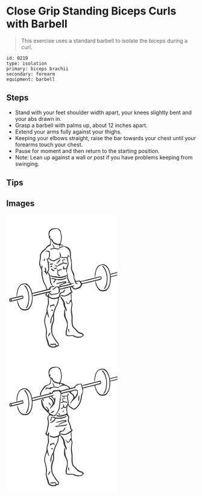 # Close Grip Standing Biceps Curls with Barbell
> This exercise uses a standard barbell to isolate the biceps during a curl.

``` 
id: 0219 
type: isolation 
primary: biceps brachii 
secondary: forearm 
equipment: barbell 
``` 

## Steps

 - Stand with your feet shoulder width apart, your knees slightly bent and your abs drawn in.
 - Grasp a barbell with palms up, about 12 inches apart.
 - Extend your arms fully against your thighs.
 - Keeping your elbows straight, raise the bar towards your chest until your forearms touch your chest.
 - Pause for moment and then return to the starting position.
 - Note: Lean up against a wall or post if you have problems keeping from swinging.

## Tips


## Images

<svg width="221pt" height="275pt" viewBox="0 0 221 275" xmlns="http://www.w3.org/2000/svg"><g fill="#FFF"><path d="M0 0h221v114.45c-4 1.11-8.07 1.99-12.15 2.77-.38.43-1.12 1.3-1.5 1.73-1.54-7.01-3.58-15.25-10.38-18.99-3.6-2.25-7.9-.91-11.57.37-4.22 1.83-6.19 6.4-7.55 10.5-1.64 4.73-2.13 9.77-1.68 14.74-9.69 1.55-18.9 5.29-28.61 6.61-2.53-2.45-6.07-.08-9.05-.04-1.05-1.77-2.23-3.47-3.07-5.35-.42-3.22.41-6.6-.84-9.69-1.35-3.32-3.9-6.3-3.93-10.03.01-7.75-.16-15.62-2.44-23.08.69-5.98.55-12.9-3.76-17.58-5.05-3.9-12.51-4.36-18.21-1.63.08-1.04.25-3.13.34-4.17 2.41.68 4.88 1.18 7.39 1.36-1.62-1.82-4.04-2.16-6.27-2.73 1.43-3.87 2.12-7.95 2.62-12.03.6-4.48-1.25-8.77-1.88-13.15-.6-3.9-4.51-6.72-8.34-6.76-5.07-.52-11.09.1-14.29 4.6-3.24 4.38-1.32 9.99-.81 14.91.92 1.03 1.84 2.07 2.75 3.1-.12 3.07-.29 6.14-.56 9.21-1.76.91-3.56 1.78-5.16 2.96-2.69 2.02-3.79 5.55-6.75 7.27-4.93 3.08-8.89 8.56-8.42 14.59.48 5.21-2.28 10.16-1.36 15.35.73 5.17 5.27 9.22 4.45 14.71-.69 5.81 1.29 11.32 2.51 16.91 1.54 6.35 6.4 11.32 7.54 17.83-9.34 3-19.03 4.69-28.5 7.2-1.34-6.41-3.91-13.01-9.08-17.29-3.92-3.17-9.39-1.76-13.52.14-7.27 5.89-8.55 16.16-8.5 24.95-4.13.92-8.25 1.91-12.4 2.75-3.38.75-2.46 8.01 1.25 6.65 8.19-1.97 16.55-3.54 24.48-6.35.32-1.95.28-4.85-1.67-5.86-3.78.55-7.43 1.78-11.15 2.61 1.61-7.36 1.34-15.85 6.83-21.71 2.3-2.83 6.18-2.87 9.42-3.81 3.25 1.88 6.74 3.83 8.62 7.25 6.13 10.87 7.05 24.77 1.6 36.11-1.24 2.44-2.93 4.92-5.47 6.13-3.14.56-6.53 1.15-9.67.26-4.34-2.07-6.69-6.66-8.14-11.02-.81-2.08-1.08-4.54-2.86-6.08.82 6.53 3.17 13.38 8.31 17.77 3.6 3.16 8.8 1.86 13.01 1.05 3.8-1.88 5.81-5.95 7.35-9.69 2.98-7.04 2.48-14.85 2.05-22.3 9.11-1.84 18.1-4.22 27.16-6.32 3.02-.72 6.08-1.43 8.94-2.69.08-1.27-.03-2.55 0-3.81 2.78-.48 5.75-.34 8.28-1.76-1.15-.32-2.3-.61-3.46-.86-1.61-2.52-3.3-5.09-3.9-8.07-1.14-4.26-.56-8.76-1.91-12.99 2.23 1.82 4.7 3.7 7.72 3.71 5.74.25 11.58 2.69 17.24.5 3.11-1.17 8.02-.82 8.64-5.03-4.72 1.8-9.62 3.33-14.68 3.7-3.35-.33-6.64-1.18-10.03-1.26-3.14.1-5.88-1.64-8.92-2.1a85.531 85.531 0 0 0-4.1-5.87c3.64-5.76 1.85-12.55 1.49-18.87 1.36-.58 2.72-1.17 4.04-1.85-.99.23-2.97.69-3.97.93-.66-1.45-1.34-2.89-2.03-4.32l1.56-2.84c3.67 2.85 8.23 7.22 13.16 4.43 2.74-2.16 5.88-3.54 9.1-4.82 3.9-3.44 2.89-9.55-.92-12.63 1.29 3.6 2.18 7.44.82 11.17-2.45.87-5.07 1.46-7.2 3.02-1.55.98-3.11 2.24-5.06 2.15-3.05.3-5.23-2.27-7.53-3.84H84.8c2.27-4.44 2.68-9.55 1.23-14.3-2.72-.91-6.32-1.99-8.31.81 1.24-.12 2.48-.27 3.71-.44l3.78 1.65c-.12 4.79.8 11.87-4.88 13.85 2.82 6.06 2.71 12.77 3.11 19.29-.01 2.81-1.93 5.1-3.09 7.51.57.26 1.73.77 2.3 1.03 4.97 6.05 2.6 14.39 5.76 21.14.94 2.09 2.71 3.62 4.27 5.23-2.85-.64-5.58-.13-7.37 2.43l2.12 1.35c-.56-.15-1.11-.31-1.65-.48-.97 1.49-2.76 1.82-4.29 2.45-.38-4.3-2.9-7.82-4.73-11.57-2.8-5.34-3.56-11.4-4.87-17.2.23-4.85.13-9.75-1.74-14.33l2.26.24c-.71-2.45-1.28-4.94-2.15-7.35l.28 4.28c-.51.64-1.02 1.29-1.54 1.93-1.82-4.61-2.53-9.82-.95-14.6 1.17-3.27.46-6.78 1.06-10.13.91-3.59 3.73-6.31 6.71-8.32 2.83-1.84 4.15-5.12 6.63-7.31 1.8-1.33 3.92-2.12 5.91-3.1.16-3.77.44-7.54.39-11.32 1.96 2.22 3.15 4.98 5.05 7.23 3.19 2.4 7.23 3.33 11.17 3.35.12 2.11 1.36 4.44.09 6.41-2.82 2.08-6.39-.53-9.55-.44.1-3.52-2.1-6.32-4.41-8.72 1.19 2.97 2.43 5.93 3.5 8.95-2.3.4-4.6.84-6.9 1.2-.06.4-.17 1.19-.22 1.59 2.26-.37 4.49-.91 6.76-1.25 2.97-.52 5.73.99 8.62 1.34 1.75-.64 2.82-2.3 4.29-3.36 2.62-1.27 5.47-1.94 8.31-2.52 3.37 1.76 7.07 3.45 8.96 6.97 2.55 3.94 2.8 8.96 1.5 13.38.34.52 1.03 1.55 1.37 2.06.36 3.68 1.65 7.22 1.74 10.93.21 3.26-.35 6.5-.4 9.76.52 6.44 5.68 11.6 5.33 18.19-.06 3.45 2.27 6.3 2.79 9.65.34 2.65 3.39 3.63 5.68 2.95-1.53-1.06-3.1-2.07-4.64-3.09 2.35-.75 4.72-1.43 7.1-2.06 1.28 2.29 4.44 4.49 3.18 7.41-1.95 4.82-7.49 6-11.99 7.18-1.6-1.05-2.97-2.41-4.47-3.59 1.49-.6 2.95-1.28 4.32-2.14-4.48-.47-8.69 1.37-13.02 2.17-5.88 1.2-11.64 2.9-17.52 4.11l.28-2.85c9.5-3.16 20.16-3.09 28.84-8.46-2.05.07-4.07.34-6.08.67-1.91-4.39-5.76-8.04-5.85-13.07-.14-3.31-.55-6.64-2-9.66.26-2.42.39-4.85.71-7.26.51-3.1 2.71-5.77 2.71-8.96-.72-4.3-1.63-8.57-1.99-12.92.74-.65 1.49-1.29 2.24-1.93-.23-.9-.71-2.71-.94-3.62-.92 1.73-1.66 3.54-2.24 5.4-2.41-.63-4.85-.31-7.19.46-1.3-.57-2.59-1.16-3.88-1.75-.24.4-.74 1.18-.98 1.57 3.1 2.05 6.7 1.84 9.97.23 2.58 2.48 2.21 6.38 3.07 9.62 1.24 4.61-1.54 8.75-3.9 12.43-.68-.13-2.03-.38-2.7-.51-.43-1.78-.93-3.55-1.57-5.27-.54 2.4-1.01 4.81-1.51 7.21.66-.15 1.99-.46 2.65-.62l1.99 1.31c.65-.57 1.95-1.72 2.6-2.3-.09 1.95-.1 3.93-.61 5.82 3.24 3.13 1.26 7.96 2.01 11.89.18 4.86 3.4 8.66 6 12.48-4.13 1.88-8.73 2.08-13.05 3.31-2.55.56-5.25 1.74-7.8.59 4.39-1.86 8.83-3.61 13.26-5.38-.06-1.08-.1-2.15-.14-3.22-5.9.27-11.74 1.45-17.34 3.3-1.39.38-2.41 1.44-3.46 2.34 6.33-.99 12.38-3.85 18.89-3.58-3.91 1.96-8.04 3.42-11.9 5.46.2.97.4 1.95.61 2.92-2.48-.2-4.96-.25-7.44-.38-1.39 1.24-2.78 2.49-4.07 3.84-1.25.66-2.49 1.34-3.7 2.07 3.82 1.06 6.36-2.02 8.36-4.71.93.17 2.77.51 3.69.69 1.54 3.48 2.44 7.67.06 10.99-4.38 1.09-8.84 2.01-13.36 2.25a44.692 44.692 0 0 0-4.22-3.7c1.4-.64 4.78.35 4.38-2.12-2.33-.09-4.61.5-6.85 1.04-9.06 2.23-18.14 4.32-27.19 6.59-1.01.47-3.02.42-2.54 2.05 1.45.71 2.99-.07 4.45-.35 7.59-2.19 15.29-4.01 23.01-5.69a322.31 322.31 0 0 1-3.35 3.09c1.11 2.33 2.83 4.48 5.54 4.87-.55 4.39.37 8.8-.03 13.19-1.16 4.28-2.6 8.53-2.72 13.01.06 7.67-5.06 14.37-4.72 22.09.58 7.76 4.65 15.08 3.55 23-1.69 8.34 2.37 16.2 3.98 24.2 3.49 5.58 11.95 6.59 17.31 3.18 1.82-.53 4.75-.85 4.49-3.44-.26-4.58-4.69-7.24-6.79-10.96-2.4-4.58-6.02-8.74-6.46-14.1-.79-6.7-.03-13.67 2.59-19.91 2.19-5.97-.38-12.44 1.29-18.5.78-3.3 2.07-6.45 3.09-9.69.97-3.18 3.31-5.73 4.31-8.9 1.2-3.59 1.46-7.39 1.6-11.15.89-.94 1.78-1.87 2.67-2.81 1.39 3.13 3.32 5.96 5.11 8.87 1.84 2.94.98 6.67 2.3 9.8 1.54 3.68 3.03 7.44 5.57 10.58.95-3.36-.74-6.31-2.11-9.21-1.7-3.42-.71-7.6-2.8-10.87-1.61-2.74-3.07-5.67-5.49-7.8-1.18-1.25-2.87-2.27-2.75-4.29 2.68.97 5.2 3.02 8.22 2.61 4.94-.29 9.33-2.97 13.11-5.97.26 4.28.48 8.57.79 12.86-.49.03-1.48.1-1.97.13-.78 2.32-1.34 4.84-3.02 6.72-2.77-.23-3.98-2.86-4.94-5.08-.19.04-.57.13-.75.17 1.03 2.18 1.4 5.1 3.74 6.31 3.39.28 4.7-3.37 6.28-5.63.77 1.87 2.01 3.73 1.65 5.86-1 6.45-2.26 13.11-.85 19.59 1.91 8.47-.98 17.54 2.64 25.69 2.75 2.9 5.74 5.59 8.16 8.79 2.37 3.21 6.23 4.71 10.08 5.16.74.94 1.47 1.9 2.19 2.86-1.74.92-3.4 2.02-5.24 2.73-2.61.16-5.21-.29-7.81-.37-2.6-1.24-5.19-2.93-8.19-2.74-3.67-.18-7.83 1.31-10.98-1.25.33-4.56.52-9.2 1.99-13.57.15-4.01.38-8.06-.12-12.06-.45-3.52-3.24-6.21-3.7-9.73-.71-4.22-1.49-8.53-.71-12.81-.44-.8-.9-1.59-1.35-2.38-.82 4.62-1.59 9.36-1.08 14.06 1.49 4.87 5.16 8.93 5.45 14.19 1.6 7.9-4.07 15.4-1.94 23.24 4.37 4.72 11.01-.24 15.92 2.97 6.29 3.52 15.8 3.51 20.01-3.17-1.22-1.36-2.29-2.9-3.79-3.97-3.12-.82-6.54-1.38-8.69-4.05-2.6-3.14-5.62-5.9-8.42-8.83-3.22-7.88-.8-16.68-2.3-24.88-1.27-5.92-1.17-12.13.17-18.03.83-3.26-1.44-6.21-1.33-9.45.01-4.61-.12-9.23-.9-13.78.58-.25 1.72-.74 2.3-.98-.05-.86-.09-1.7-.13-2.55-2.33-2.48-2.64-5.91-3.23-9.09 3.56.77 4.94 5.39 8.86 5.32 3.15-.6 6.25-1.54 9.2-2.78 2.65-1.81 3.91-4.98 5.04-7.87 8.48-2.15 17.03-3.98 25.47-6.28.85 7.5 3.82 15.63 10.61 19.67 3.91 1.26 8.66.85 12.33-1.01 7.41-6.59 8.49-17.42 8.35-26.75a82.79 82.79 0 0 0 13.03-2.97V275H0V0m74.13 91.89c.53-.07 1.59-.19 2.12-.26.15-1.5 1.21-3.08.55-4.55-1.77.9-1.89 3.19-2.67 4.81m40.34-3.39c-1.36 1.12-2.52 2.73-4.51 2.1 1.86 1.58 2.82 3.85 2.1 6.27-1.33.06-2.65.11-3.98.16-1.07 1.46-2.61 2.37-4.37 2.75-.64.87-1.26 1.74-1.88 2.62-1.95-.81-3.87-1.74-5.86-2.47 1.05 2.22 3.06 3.47 5.47 3.66 1.53-1.39 3.36-2.4 5.39-2.84.35-.39 1.05-1.16 1.41-1.54 1.83-.25 3.6-.82 5.13-1.89 2.69.14 5.37.52 7.91 1.48-.74-3.51-4.81-2.82-7.48-3-.08-1.51-.84-2.79-1.75-3.95.9-.76 1.8-1.52 2.69-2.28 1.09.5 2.2.98 3.32 1.44-.91-1.12-1.9-2.81-3.59-2.51m-10.87 3.87c-.84 2.2-3.37 3.16-3.88 5.51 3.92-1.74 6.3-5.33 8.39-8.9-2.04.28-3.67 1.51-4.51 3.39m-17.49 5.38c.93 3.38 4.56 1.55 6.87 1.07l-1.11-1.79c-1.83.79-3.8.94-5.76.72m.58 5.99c1.86.11 3.72.16 5.58.21-.8-.92-1.61-1.83-2.42-2.74-1.06.84-2.12 1.67-3.16 2.53m-9.68 1.13c-.47 2.15-.1 4.32.38 6.43L75 112.65c1.83 2.02 3.53 4.15 5.37 6.16 3.23-.29-.13-2.93-.92-4.23-.56-3.13.62-7.77-2.44-9.71m17.43 1.24c1.23 3.15 5.49 2.39 6.44-.55-2.14.22-4.29.4-6.44.55m-5.23 1.03c-.62 3.78 4.17 5.64 7.22 4.63-2.12-1.94-4.84-3.05-7.22-4.63m16.25 2.11c-1.76 1.27-3.76.23-5.63-.08 1.2 1.27 2.69 3.41 4.71 2.48 2.09-1.26 4.81-.86 6.68-2.51-1.89-.34-3.96-.92-5.76.11m-4.44 3.48c-.67 1.38 1.26 3.3 2.62 2.81.46-1.33-1.13-3.76-2.62-2.81m-.2 2.83c-.03 3.3 3.12 7.82 6.84 6.73-2.41-2.11-4.72-4.33-6.84-6.73m16.13 10.73c-5.1 1.59-10.46 2.59-15.82 2.11-3.86-.46-7.43-2.2-11.33-2.46.06.83.18 2.49.25 3.33.35-.5 1.05-1.48 1.4-1.98 1.82.66 3.63 1.35 5.35 2.23-1.1 1.8-2.32 3.51-3.53 5.23l1.46.85c1.53-1.56 2.64-3.43 3.29-5.51 1.15-.21 2.31-.45 3.47-.69 1.08 1.46 2.98.93 4.52.95 4.66-.29 9.38-1.33 13.46-3.67.13-.61.39-1.84.52-2.46-.97.75-1.83 1.71-3.04 2.07m5.39 7.1c-.87 1.14.69 3.35 2.05 2.49-.05-1.4-.73-2.23-2.05-2.49m-87.22 6.84c1.86 3.35 4.98 5.92 6.12 9.67 4.39 11.73 4.32 25.98-2.82 36.64 3.01-.48 4.09-3.5 4.97-5.99 3.62-10.84 3.01-23.05-1.57-33.51-1.5-2.82-3.13-6.37-6.7-6.81m69.1 1.05c.57.58.57.58 0 0m21.48 92.97c-.75-2.71-1.25-5.48-1.26-8.3-2.43 2.29-1.4 6.61 1.26 8.3z"/><path d="M89.46 31.39c3.59-2.93 8.38-2.95 12.77-2.78 2.07 1.84 4.75 3.6 5.08 6.61.69 4.24 2.32 8.46 1.51 12.82-.52 2.94-.73 5.95-1.63 8.8-1.02.76-2.14 1.38-3.23 2.04-2.66-.87-5.35-1.69-7.92-2.83-2.37-1.08-3.2-3.74-4.16-5.95-1.66-.99-3.38-1.94-4.81-3.25-.3-1.71.59-3.3 1.03-4.9-.61.14-1.84.41-2.45.55-.5-3.98.17-8.73 3.81-11.11zM184.49 102.49c3.47-1.82 8.25-3.42 11.65-.63 6.07 3.2 8.13 10.38 9.55 16.58 1.24 9.29 1.25 19.84-4.46 27.75-2.71 3.95-7.91 4.22-12.23 3.85-3.6-1.51-6.44-4.58-8.08-8.08-1.6-3.17-1.96-6.81-3.85-9.84 3.88-1.2 7.88-1.94 11.74-3.2.31-.97.62-1.95.94-2.93-.49-1.13-.98-2.27-1.46-3.4-3.93.76-7.78 1.89-11.71 2.62 1.47-7.78 1.3-17.18 7.91-22.72m6.44-.78c.25 2.45 2.51 3.84 3.69 5.82 7.21 12.39 7.32 28.78-.68 40.84 3.8-.91 4.63-5.32 5.92-8.44 3.07-11.61 1.87-24.72-4.75-34.92-.96-1.58-2.53-2.58-4.18-3.3zM207.13 119.47c4.58-1.37 9.27-2.29 13.87-3.55v3.7c-4.35 1.13-8.79 1.9-13.11 3.18l-.76-3.33z"/><path d="M151.45 133.16c11.66-2.26 23.02-5.97 34.65-8.41 1.73-1.03 3.01 2.05 1.41 2.68-12.13 3.65-24.61 5.92-36.8 9.34-.5-.66-1.5-1.99-2-2.65.35-.51.72-1 1.09-1.49l1.65.53zM106.39 149.19c6.76-1.53 13.69-2.44 20.22-4.9.21 3.32.51 6.88 3.11 9.32-2.12.9-4.07 2.13-5.8 3.65-2.57 2.24-5.89 3.25-9.12 4.09-2.57-.94-5.2-1.89-7.98-1.85.57-3.54 4.32-3.96 7.15-4.65 1.87-1.37 2.32-3.86 2.95-5.96-2.28.41-2.74 3.01-3.9 4.63-2.5.35-5.27.69-7.08 2.66-.57 2.11-.68 4.32-1.02 6.47-3.48 2.38-7.78 3.72-12 3.26-2.74-.59-5.24-1.94-7.85-2.93 0-1.8-.01-3.6-.04-5.4-2.33.27-2.4 2.97-3.41 4.58a313.1 313.1 0 0 1-1.8-2.65c.79-1.45 1.46-2.96 2.02-4.51 3.73-.24 4.87 4.4 8.24 5.37.94-1.14 2.34-1.64 3.81-1.38 4.51-.05 9.69-1.09 12.28-5.21 1.3-1.27.47-3.1.22-4.59zM10.39 167.44c7.38-.79 14.39-3.46 21.7-4.48.16.56.48 1.66.64 2.22-7.08 2.5-14.63 3.49-21.74 5.97l-.6-3.71z"/><path d="M84.02 164.75c2.68.85 5.18 2.22 7.87 3.06 3.72.67 7.45-.55 11.03-1.44-.26 4.3-1.03 8.67-2.83 12.6-3.79 5.75-5.29 12.57-7.5 19.01-2.27 4.09-4.51 8.38-4.86 13.14-.05 1.87-.66 4.16 1.12 5.49 1.25-5.12.37-10.95 4.02-15.26.08 3.23.3 6.49-.06 9.71-.78 3.39-2.78 6.39-3.27 9.86-.97 6.5-.65 13.38 1.95 19.48 2.06 3.31 3.9 6.76 5.91 10.11 2.44 2.6 4.66 5.39 6.38 8.53-1.19.51-2.42.91-3.68 1.19-.99-1.54-1.73-4.53-4.2-3.66-2.78.56-5.63.25-8.42.6-.17.42-.53 1.25-.71 1.66.95-.18 1.9-.35 2.86-.52 3 2.05 7.32-2.14 9.13 1.95-4.03 3.66-10.68 2.34-13.66-2-.47-6.07-3.91-11.35-5.05-17.27-.01-2.69 1.04-5.28.96-7.97-.29-6.02-2.3-11.73-3.64-17.55-1.38-6.5 1.02-13 3.62-18.86 1.93 2.32 1.19 7.12 4.45 8.1-1.64-5.11-2.98-10.32-3.75-15.63.13-4.55 2.33-8.62 3.28-12.98.1-3.81-.69-7.57-.95-11.35m3.49 15.04c-.19 1.81-.35 3.64-.42 5.47.69-1.14 1.35-2.29 2.01-3.43 1.72-.39 3.42-.85 5.09-1.39.67 1.05 1.4 2.06 2.19 3.04-.38-1.88-1.02-3.69-1.7-5.47-2.19 1.27-4.63 1.93-7.17 1.78m1.66 9.34c.15.49.44 1.48.58 1.98.91-.07 2.72-.2 3.63-.27-.28-2.23-2.63-1.51-4.21-1.71m-6.42 53.59c2.94-1.87 3.77-5.36 5.54-8.14-3.63.49-4.65 5.15-5.54 8.14zM8.2 168.31c1.43-.04 1.26 2.4.5 3.15-1.39.01-1.37-2.44-.5-3.15z"/></g><g fill="#333"><path d="M85.83 31.9c3.2-4.5 9.22-5.12 14.29-4.6 3.83.04 7.74 2.86 8.34 6.76.63 4.38 2.48 8.67 1.88 13.15-.5 4.08-1.19 8.16-2.62 12.03 2.23.57 4.65.91 6.27 2.73-2.51-.18-4.98-.68-7.39-1.36-.09 1.04-.26 3.13-.34 4.17 5.7-2.73 13.16-2.27 18.21 1.63 4.31 4.68 4.45 11.6 3.76 17.58 2.28 7.46 2.45 15.33 2.44 23.08.03 3.73 2.58 6.71 3.93 10.03 1.25 3.09.42 6.47.84 9.69.84 1.88 2.02 3.58 3.07 5.35 2.98-.04 6.52-2.41 9.05.04 9.71-1.32 18.92-5.06 28.61-6.61-.45-4.97.04-10.01 1.68-14.74 1.36-4.1 3.33-8.67 7.55-10.5 3.67-1.28 7.97-2.62 11.57-.37 6.8 3.74 8.84 11.98 10.38 18.99.38-.43 1.12-1.3 1.5-1.73 4.08-.78 8.15-1.66 12.15-2.77v1.47c-4.6 1.26-9.29 2.18-13.87 3.55l.76 3.33c4.32-1.28 8.76-2.05 13.11-3.18v1.33a82.79 82.79 0 0 1-13.03 2.97c.14 9.33-.94 20.16-8.35 26.75-3.67 1.86-8.42 2.27-12.33 1.01-6.79-4.04-9.76-12.17-10.61-19.67-8.44 2.3-16.99 4.13-25.47 6.28-1.13 2.89-2.39 6.06-5.04 7.87a46.046 46.046 0 0 1-9.2 2.78c-3.92.07-5.3-4.55-8.86-5.32.59 3.18.9 6.61 3.23 9.09.04.85.08 1.69.13 2.55-.58.24-1.72.73-2.3.98.78 4.55.91 9.17.9 13.78-.11 3.24 2.16 6.19 1.33 9.45-1.34 5.9-1.44 12.11-.17 18.03 1.5 8.2-.92 17 2.3 24.88 2.8 2.93 5.82 5.69 8.42 8.83 2.15 2.67 5.57 3.23 8.69 4.05 1.5 1.07 2.57 2.61 3.79 3.97-4.21 6.68-13.72 6.69-20.01 3.17-4.91-3.21-11.55 1.75-15.92-2.97-2.13-7.84 3.54-15.34 1.94-23.24-.29-5.26-3.96-9.32-5.45-14.19-.51-4.7.26-9.44 1.08-14.06.45.79.91 1.58 1.35 2.38-.78 4.28 0 8.59.71 12.81.46 3.52 3.25 6.21 3.7 9.73.5 4 .27 8.05.12 12.06-1.47 4.37-1.66 9.01-1.99 13.57 3.15 2.56 7.31 1.07 10.98 1.25 3-.19 5.59 1.5 8.19 2.74 2.6.08 5.2.53 7.81.37 1.84-.71 3.5-1.81 5.24-2.73-.72-.96-1.45-1.92-2.19-2.86-3.85-.45-7.71-1.95-10.08-5.16-2.42-3.2-5.41-5.89-8.16-8.79-3.62-8.15-.73-17.22-2.64-25.69-1.41-6.48-.15-13.14.85-19.59.36-2.13-.88-3.99-1.65-5.86-1.58 2.26-2.89 5.91-6.28 5.63-2.34-1.21-2.71-4.13-3.74-6.31.18-.04.56-.13.75-.17.96 2.22 2.17 4.85 4.94 5.08 1.68-1.88 2.24-4.4 3.02-6.72.49-.03 1.48-.1 1.97-.13-.31-4.29-.53-8.58-.79-12.86-3.78 3-8.17 5.68-13.11 5.97-3.02.41-5.54-1.64-8.22-2.61-.12 2.02 1.57 3.04 2.75 4.29 2.42 2.13 3.88 5.06 5.49 7.8 2.09 3.27 1.1 7.45 2.8 10.87 1.37 2.9 3.06 5.85 2.11 9.21-2.54-3.14-4.03-6.9-5.57-10.58-1.32-3.13-.46-6.86-2.3-9.8-1.79-2.91-3.72-5.74-5.11-8.87-.89.94-1.78 1.87-2.67 2.81-.14 3.76-.4 7.56-1.6 11.15-1 3.17-3.34 5.72-4.31 8.9-1.02 3.24-2.31 6.39-3.09 9.69-1.67 6.06.9 12.53-1.29 18.5-2.62 6.24-3.38 13.21-2.59 19.91.44 5.36 4.06 9.52 6.46 14.1 2.1 3.72 6.53 6.38 6.79 10.96.26 2.59-2.67 2.91-4.49 3.44-5.36 3.41-13.82 2.4-17.31-3.18-1.61-8-5.67-15.86-3.98-24.2 1.1-7.92-2.97-15.24-3.55-23-.34-7.72 4.78-14.42 4.72-22.09.12-4.48 1.56-8.73 2.72-13.01.4-4.39-.52-8.8.03-13.19-2.71-.39-4.43-2.54-5.54-4.87 1.12-1.02 2.24-2.05 3.35-3.09-7.72 1.68-15.42 3.5-23.01 5.69-1.46.28-3 1.06-4.45.35-.48-1.63 1.53-1.58 2.54-2.05 9.05-2.27 18.13-4.36 27.19-6.59 2.24-.54 4.52-1.13 6.85-1.04.4 2.47-2.98 1.48-4.38 2.12 1.47 1.14 2.89 2.37 4.22 3.7 4.52-.24 8.98-1.16 13.36-2.25 2.38-3.32 1.48-7.51-.06-10.99-.92-.18-2.76-.52-3.69-.69-2 2.69-4.54 5.77-8.36 4.71 1.21-.73 2.45-1.41 3.7-2.07 1.29-1.35 2.68-2.6 4.07-3.84 2.48.13 4.96.18 7.44.38-.21-.97-.41-1.95-.61-2.92 3.86-2.04 7.99-3.5 11.9-5.46-6.51-.27-12.56 2.59-18.89 3.58 1.05-.9 2.07-1.96 3.46-2.34 5.6-1.85 11.44-3.03 17.34-3.3.04 1.07.08 2.14.14 3.22-4.43 1.77-8.87 3.52-13.26 5.38 2.55 1.15 5.25-.03 7.8-.59 4.32-1.23 8.92-1.43 13.05-3.31-2.6-3.82-5.82-7.62-6-12.48-.75-3.93 1.23-8.76-2.01-11.89.51-1.89.52-3.87.61-5.82-.65.58-1.95 1.73-2.6 2.3l-1.99-1.31c-.66.16-1.99.47-2.65.62.5-2.4.97-4.81 1.51-7.21.64 1.72 1.14 3.49 1.57 5.27.67.13 2.02.38 2.7.51 2.36-3.68 5.14-7.82 3.9-12.43-.86-3.24-.49-7.14-3.07-9.62-3.27 1.61-6.87 1.82-9.97-.23.24-.39.74-1.17.98-1.57 1.29.59 2.58 1.18 3.88 1.75 2.34-.77 4.78-1.09 7.19-.46.58-1.86 1.32-3.67 2.24-5.4.23.91.71 2.72.94 3.62-.75.64-1.5 1.28-2.24 1.93.36 4.35 1.27 8.62 1.99 12.92 0 3.19-2.2 5.86-2.71 8.96-.32 2.41-.45 4.84-.71 7.26 1.45 3.02 1.86 6.35 2 9.66.09 5.03 3.94 8.68 5.85 13.07 2.01-.33 4.03-.6 6.08-.67-8.68 5.37-19.34 5.3-28.84 8.46l-.28 2.85c5.88-1.21 11.64-2.91 17.52-4.11 4.33-.8 8.54-2.64 13.02-2.17-1.37.86-2.83 1.54-4.32 2.14 1.5 1.18 2.87 2.54 4.47 3.59 4.5-1.18 10.04-2.36 11.99-7.18 1.26-2.92-1.9-5.12-3.18-7.41-2.38.63-4.75 1.31-7.1 2.06 1.54 1.02 3.11 2.03 4.64 3.09-2.29.68-5.34-.3-5.68-2.95-.52-3.35-2.85-6.2-2.79-9.65.35-6.59-4.81-11.75-5.33-18.19.05-3.26.61-6.5.4-9.76-.09-3.71-1.38-7.25-1.74-10.93-.34-.51-1.03-1.54-1.37-2.06 1.3-4.42 1.05-9.44-1.5-13.38-1.89-3.52-5.59-5.21-8.96-6.97-2.84.58-5.69 1.25-8.31 2.52-1.47 1.06-2.54 2.72-4.29 3.36-2.89-.35-5.65-1.86-8.62-1.34-2.27.34-4.5.88-6.76 1.25.05-.4.16-1.19.22-1.59 2.3-.36 4.6-.8 6.9-1.2-1.07-3.02-2.31-5.98-3.5-8.95 2.31 2.4 4.51 5.2 4.41 8.72 3.16-.09 6.73 2.52 9.55.44 1.27-1.97.03-4.3-.09-6.41-3.94-.02-7.98-.95-11.17-3.35-1.9-2.25-3.09-5.01-5.05-7.23.05 3.78-.23 7.55-.39 11.32-1.99.98-4.11 1.77-5.91 3.1-2.48 2.19-3.8 5.47-6.63 7.31-2.98 2.01-5.8 4.73-6.71 8.32-.6 3.35.11 6.86-1.06 10.13-1.58 4.78-.87 9.99.95 14.6.52-.64 1.03-1.29 1.54-1.93l-.28-4.28c.87 2.41 1.44 4.9 2.15 7.35l-2.26-.24c1.87 4.58 1.97 9.48 1.74 14.33 1.31 5.8 2.07 11.86 4.87 17.2 1.83 3.75 4.35 7.27 4.73 11.57 1.53-.63 3.32-.96 4.29-2.45.54.17 1.09.33 1.65.48l-2.12-1.35c1.79-2.56 4.52-3.07 7.37-2.43-1.56-1.61-3.33-3.14-4.27-5.23-3.16-6.75-.79-15.09-5.76-21.14-.57-.26-1.73-.77-2.3-1.03 1.16-2.41 3.08-4.7 3.09-7.51-.4-6.52-.29-13.23-3.11-19.29 5.68-1.98 4.76-9.06 4.88-13.85l-3.78-1.65c-1.23.17-2.47.32-3.71.44 1.99-2.8 5.59-1.72 8.31-.81 1.45 4.75 1.04 9.86-1.23 14.3h1.62c2.3 1.57 4.48 4.14 7.53 3.84 1.95.09 3.51-1.17 5.06-2.15 2.13-1.56 4.75-2.15 7.2-3.02 1.36-3.73.47-7.57-.82-11.17 3.81 3.08 4.82 9.19.92 12.63-3.22 1.28-6.36 2.66-9.1 4.82-4.93 2.79-9.49-1.58-13.16-4.43l-1.56 2.84c.69 1.43 1.37 2.87 2.03 4.32 1-.24 2.98-.7 3.97-.93-1.32.68-2.68 1.27-4.04 1.85.36 6.32 2.15 13.11-1.49 18.87 1.45 1.89 2.81 3.86 4.1 5.87 3.04.46 5.78 2.2 8.92 2.1 3.39.08 6.68.93 10.03 1.26 5.06-.37 9.96-1.9 14.68-3.7-.62 4.21-5.53 3.86-8.64 5.03-5.66 2.19-11.5-.25-17.24-.5-3.02-.01-5.49-1.89-7.72-3.71 1.35 4.23.77 8.73 1.91 12.99.6 2.98 2.29 5.55 3.9 8.07 1.16.25 2.31.54 3.46.86-2.53 1.42-5.5 1.28-8.28 1.76-.03 1.26.08 2.54 0 3.81-2.86 1.26-5.92 1.97-8.94 2.69-9.06 2.1-18.05 4.48-27.16 6.32.43 7.45.93 15.26-2.05 22.3-1.54 3.74-3.55 7.81-7.35 9.69-4.21.81-9.41 2.11-13.01-1.05-5.14-4.39-7.49-11.24-8.31-17.77 1.78 1.54 2.05 4 2.86 6.08 1.45 4.36 3.8 8.95 8.14 11.02 3.14.89 6.53.3 9.67-.26 2.54-1.21 4.23-3.69 5.47-6.13 5.45-11.34 4.53-25.24-1.6-36.11-1.88-3.42-5.37-5.37-8.62-7.25-3.24.94-7.12.98-9.42 3.81-5.49 5.86-5.22 14.35-6.83 21.71 3.72-.83 7.37-2.06 11.15-2.61 1.95 1.01 1.99 3.91 1.67 5.86-7.93 2.81-16.29 4.38-24.48 6.35-3.71 1.36-4.63-5.9-1.25-6.65 4.15-.84 8.27-1.83 12.4-2.75-.05-8.79 1.23-19.06 8.5-24.95 4.13-1.9 9.6-3.31 13.52-.14 5.17 4.28 7.74 10.88 9.08 17.29 9.47-2.51 19.16-4.2 28.5-7.2-1.14-6.51-6-11.48-7.54-17.83-1.22-5.59-3.2-11.1-2.51-16.91.82-5.49-3.72-9.54-4.45-14.71-.92-5.19 1.84-10.14 1.36-15.35-.47-6.03 3.49-11.51 8.42-14.59 2.96-1.72 4.06-5.25 6.75-7.27 1.6-1.18 3.4-2.05 5.16-2.96.27-3.07.44-6.14.56-9.21-.91-1.03-1.83-2.07-2.75-3.1-.51-4.92-2.43-10.53.81-14.91m3.63-.51c-3.64 2.38-4.31 7.13-3.81 11.11.61-.14 1.84-.41 2.45-.55-.44 1.6-1.33 3.19-1.03 4.9 1.43 1.31 3.15 2.26 4.81 3.25.96 2.21 1.79 4.87 4.16 5.95 2.57 1.14 5.26 1.96 7.92 2.83 1.09-.66 2.21-1.28 3.23-2.04.9-2.85 1.11-5.86 1.63-8.8.81-4.36-.82-8.58-1.51-12.82-.33-3.01-3.01-4.77-5.08-6.61-4.39-.17-9.18-.15-12.77 2.78m95.03 71.1c-6.61 5.54-6.44 14.94-7.91 22.72 3.93-.73 7.78-1.86 11.71-2.62.48 1.13.97 2.27 1.46 3.4-.32.98-.63 1.96-.94 2.93-3.86 1.26-7.86 2-11.74 3.2 1.89 3.03 2.25 6.67 3.85 9.84 1.64 3.5 4.48 6.57 8.08 8.08 4.32.37 9.52.1 12.23-3.85 5.71-7.91 5.7-18.46 4.46-27.75-1.42-6.2-3.48-13.38-9.55-16.58-3.4-2.79-8.18-1.19-11.65.63m-33.04 30.67l-1.65-.53c-.37.49-.74.98-1.09 1.49.5.66 1.5 1.99 2 2.65 12.19-3.42 24.67-5.69 36.8-9.34 1.6-.63.32-3.71-1.41-2.68-11.63 2.44-22.99 6.15-34.65 8.41m-45.06 16.03c.25 1.49 1.08 3.32-.22 4.59-2.59 4.12-7.77 5.16-12.28 5.21-1.47-.26-2.87.24-3.81 1.38-3.37-.97-4.51-5.61-8.24-5.37-.56 1.55-1.23 3.06-2.02 4.51.59.88 1.19 1.76 1.8 2.65 1.01-1.61 1.08-4.31 3.41-4.58.03 1.8.04 3.6.04 5.4 2.61.99 5.11 2.34 7.85 2.93 4.22.46 8.52-.88 12-3.26.34-2.15.45-4.36 1.02-6.47 1.81-1.97 4.58-2.31 7.08-2.66 1.16-1.62 1.62-4.22 3.9-4.63-.63 2.1-1.08 4.59-2.95 5.96-2.83.69-6.58 1.11-7.15 4.65 2.78-.04 5.41.91 7.98 1.85 3.23-.84 6.55-1.85 9.12-4.09a21.51 21.51 0 0 1 5.8-3.65c-2.6-2.44-2.9-6-3.11-9.32-6.53 2.46-13.46 3.37-20.22 4.9m-96 18.25l.6 3.71c7.11-2.48 14.66-3.47 21.74-5.97-.16-.56-.48-1.66-.64-2.22-7.31 1.02-14.32 3.69-21.7 4.48m73.63-2.69c.26 3.78 1.05 7.54.95 11.35-.95 4.36-3.15 8.43-3.28 12.98.77 5.31 2.11 10.52 3.75 15.63-3.26-.98-2.52-5.78-4.45-8.1-2.6 5.86-5 12.36-3.62 18.86 1.34 5.82 3.35 11.53 3.64 17.55.08 2.69-.97 5.28-.96 7.97 1.14 5.92 4.58 11.2 5.05 17.27 2.98 4.34 9.63 5.66 13.66 2-1.81-4.09-6.13.1-9.13-1.95-.96.17-1.91.34-2.86.52.18-.41.54-1.24.71-1.66 2.79-.35 5.64-.04 8.42-.6 2.47-.87 3.21 2.12 4.2 3.66 1.26-.28 2.49-.68 3.68-1.19-1.72-3.14-3.94-5.93-6.38-8.53-2.01-3.35-3.85-6.8-5.91-10.11-2.6-6.1-2.92-12.98-1.95-19.48.49-3.47 2.49-6.47 3.27-9.86.36-3.22.14-6.48.06-9.71-3.65 4.31-2.77 10.14-4.02 15.26-1.78-1.33-1.17-3.62-1.12-5.49.35-4.76 2.59-9.05 4.86-13.14 2.21-6.44 3.71-13.26 7.5-19.01 1.8-3.93 2.57-8.3 2.83-12.6-3.58.89-7.31 2.11-11.03 1.44-2.69-.84-5.19-2.21-7.87-3.06M8.2 168.31c-.87.71-.89 3.16.5 3.15.76-.75.93-3.19-.5-3.15z"/><path d="M74.13 91.89c.78-1.62.9-3.91 2.67-4.81.66 1.47-.4 3.05-.55 4.55-.53.07-1.59.19-2.12.26zM114.47 88.5c1.69-.3 2.68 1.39 3.59 2.51-1.12-.46-2.23-.94-3.32-1.44-.89.76-1.79 1.52-2.69 2.28.91 1.16 1.67 2.44 1.75 3.95 2.67.18 6.74-.51 7.48 3-2.54-.96-5.22-1.34-7.91-1.48-1.53 1.07-3.3 1.64-5.13 1.89-.36.38-1.06 1.15-1.41 1.54-2.03.44-3.86 1.45-5.39 2.84-2.41-.19-4.42-1.44-5.47-3.66 1.99.73 3.91 1.66 5.86 2.47.62-.88 1.24-1.75 1.88-2.62 1.76-.38 3.3-1.29 4.37-2.75 1.33-.05 2.65-.1 3.98-.16.72-2.42-.24-4.69-2.1-6.27 1.99.63 3.15-.98 4.51-2.1z"/><path d="M103.6 92.37c.84-1.88 2.47-3.11 4.51-3.39-2.09 3.57-4.47 7.16-8.39 8.9.51-2.35 3.04-3.31 3.88-5.51zM86.11 97.75c1.96.22 3.93.07 5.76-.72l1.11 1.79c-2.31.48-5.94 2.31-6.87-1.07zM86.69 103.74c1.04-.86 2.1-1.69 3.16-2.53.81.91 1.62 1.82 2.42 2.74-1.86-.05-3.72-.1-5.58-.21zM190.93 101.71c1.65.72 3.22 1.72 4.18 3.3 6.62 10.2 7.82 23.31 4.75 34.92-1.29 3.12-2.12 7.53-5.92 8.44 8-12.06 7.89-28.45.68-40.84-1.18-1.98-3.44-3.37-3.69-5.82zM77.01 104.87c3.06 1.94 1.88 6.58 2.44 9.71.79 1.3 4.15 3.94.92 4.23-1.84-2.01-3.54-4.14-5.37-6.16l2.39-1.35c-.48-2.11-.85-4.28-.38-6.43zM94.44 106.11c2.15-.15 4.3-.33 6.44-.55-.95 2.94-5.21 3.7-6.44.55zM89.21 107.14c2.38 1.58 5.1 2.69 7.22 4.63-3.05 1.01-7.84-.85-7.22-4.63zM105.46 109.25c1.8-1.03 3.87-.45 5.76-.11-1.87 1.65-4.59 1.25-6.68 2.51-2.02.93-3.51-1.21-4.71-2.48 1.87.31 3.87 1.35 5.63.08zM101.02 112.73c1.49-.95 3.08 1.48 2.62 2.81-1.36.49-3.29-1.43-2.62-2.81zM100.82 115.56c2.12 2.4 4.43 4.62 6.84 6.73-3.72 1.09-6.87-3.43-6.84-6.73zM116.95 126.29c1.21-.36 2.07-1.32 3.04-2.07-.13.62-.39 1.85-.52 2.46-4.08 2.34-8.8 3.38-13.46 3.67-1.54-.02-3.44.51-4.52-.95-1.16.24-2.32.48-3.47.69-.65 2.08-1.76 3.95-3.29 5.51l-1.46-.85c1.21-1.72 2.43-3.43 3.53-5.23-1.72-.88-3.53-1.57-5.35-2.23-.35.5-1.05 1.48-1.4 1.98-.07-.84-.19-2.5-.25-3.33 3.9.26 7.47 2 11.33 2.46 5.36.48 10.72-.52 15.82-2.11zM122.34 133.39c1.32.26 2 1.09 2.05 2.49-1.36.86-2.92-1.35-2.05-2.49zM35.12 140.23c3.57.44 5.2 3.99 6.7 6.81 4.58 10.46 5.19 22.67 1.57 33.51-.88 2.49-1.96 5.51-4.97 5.99 7.14-10.66 7.21-24.91 2.82-36.64-1.14-3.75-4.26-6.32-6.12-9.67zM104.22 141.28c.57.58.57.58 0 0zM87.51 179.79c2.54.15 4.98-.51 7.17-1.78.68 1.78 1.32 3.59 1.7 5.47-.79-.98-1.52-1.99-2.19-3.04-1.67.54-3.37 1-5.09 1.39-.66 1.14-1.32 2.29-2.01 3.43.07-1.83.23-3.66.42-5.47zM89.17 189.13c1.58.2 3.93-.52 4.21 1.71-.91.07-2.72.2-3.63.27-.14-.5-.43-1.49-.58-1.98zM125.7 234.25c-2.66-1.69-3.69-6.01-1.26-8.3.01 2.82.51 5.59 1.26 8.3zM82.75 242.72c.89-2.99 1.91-7.65 5.54-8.14-1.77 2.78-2.6 6.27-5.54 8.14z"/></g></svg>
<svg width="221pt" height="275pt" viewBox="0 0 221 275" xmlns="http://www.w3.org/2000/svg"><g fill="#FFF"><path d="M0 0h221v46.52c-5.06.83-10.11 1.91-14.89 3.82-1.55-6.38-3.43-13.47-8.99-17.57-4.32-3.28-10.4-1.72-14.62.83-6.31 6.11-7.6 15.71-7.32 24.1-6.8 1.6-13.57 3.34-20.3 5.2-1.49.23-2.56 1.31-3.6 2.28 9.72-1.53 19.08-4.79 28.66-7.03 2.59-.39 5.86-2.56 7.88.15-1.29 1.5-3.28 1.87-5.06 2.45-10.15 2.96-20.56 4.87-30.69 7.88-.63-2.44-1.2-4.91-1.63-7.39-6.09-1.24-12.65.84-15.66 6.53-2.49.72-5.02 1.31-7.55 1.88-2.63-5.49-9.53-5.2-13.44-9.23-2.02-.32-4.04-.62-6.06-.95 1.28-3.98 2.09-8.1 2.6-12.24.58-4.48-1.18-8.78-1.86-13.13-.61-3.92-4.5-6.77-8.37-6.79-5.05-.54-11.03.1-14.24 4.55-3.28 4.37-1.34 10-.85 14.92.92 1.04 1.85 2.09 2.77 3.14-.33 4.26.63 9.66-3.64 12.29-2.78.54-5.28 1.89-7.81 3.11-3.12 3.33-5.49 7.23-7.82 11.13-1.44 2.42-1.73 5.38-.9 8.07.29-.18.89-.55 1.19-.74.76-2.62.11-5.73 2.03-7.93 2.85-3.74 5.23-8.09 9.32-10.66 2.27-1.54 5.06-2.14 7.28-3.76 1.82-3.51 1.15-7.73 1.32-11.55 1.91 2.28 3.14 5.04 5.11 7.27 3.25 2.26 7.19 3.38 11.14 3.36.12.79.35 2.37.46 3.16.5-1.03 1-2.06 1.49-3.1 1.99.62 3.99 1.21 5.99 1.8-3.6.87-6.65 2.9-9.24 5.48-2.74-.2-5.38-1.05-8.11-1.39-.07-3.48-2.15-6.29-4.5-8.65 1.25 2.95 2.47 5.92 3.54 8.95-2.49.55-5.01 1.03-7.57 1.04l.12 1.36c-2.78-.48-5.61-.51-8.43-.47-.36 1.58-.7 3.17-.98 4.76 1.07-1.06 2.12-2.14 3.16-3.24 2.33.18 4.61.69 6.71 1.75 1.28-1.37 2.48-3.06 4.48-3.38 3.75-1.36 7.51.7 11.29.71 5.34-6.28 17.21-6.79 21.74.73-5.57 1.62-11.17 3.14-16.76 4.67-.59-.44-1.77-1.31-2.37-1.75-4.24.64-8.55.71-12.78 1.45-1.07 1.27-1.74 2.81-2.53 4.26l-2.12.84c-.68-.96-1.37-1.91-2.07-2.85l-.08 3.19c-5.63 1.34-11.18 2.99-16.73 4.62-6.18 1.19-12.31 2.68-18.38 4.36-1.19-6.19-3.4-12.59-8.47-16.69-3.77-3.76-9.74-2.51-13.96-.31-7.52 5.69-8.82 16.11-8.56 24.9-4.25 1.05-8.55 1.94-12.79 3.03-2.14 1.3-1.93 5.74.48 6.58 8.67-1.75 17.33-3.87 25.75-6.55.5-2.1-.34-4.17-.78-6.19-4.04.89-8.04 1.93-12.07 2.84 1.29-7.14 1.05-15.27 6.23-21.01 2.26-3.2 6.39-3.47 9.84-4.5 3.97 2.26 7.96 4.96 9.96 9.25 4.21 9.23 4.99 20.01 2.21 29.77-1.16 4.13-3.33 8.42-7.31 10.44-4.11.82-9.33 1.78-12.47-1.8-4.44-4-5.17-10.23-8.17-15.1.66 7.52 4.11 15.73 11.06 19.4 5.01.89 11.37.58 14.53-4.06 4.75-6.74 5.67-15.36 5.31-23.39 6.41-1.33 12.78-2.98 18.96-5.16.6 2.34 2.15 4.19 4.2 5.44-.5-2.11-1.29-4.18-3.04-5.56 3.92-.6 7.8-1.52 11.57-2.78 1.78-.32 3.57-.68 5.35-1.05 1.67 2.44 4.08 4.34 5.5 6.95.52 2.22.18 4.52.17 6.77-.42-5.86-5.05-10.18-9.98-12.72-.14.35-.41 1.05-.55 1.41 3.38 2.56 7.82 5.44 7.82 10.19 1.05 5.16-5.54 7.15-5.01 12.28 3.16-4.83 9.15-7.99 9.87-14.16.6-3.13.77-6.33.5-9.51-.76 1.21-1.38 2.48-1.96 3.78-1.42-1.82-2.99-3.51-4.63-5.13 1.66-.77 3.37-1.55 4.6-2.96-6.32.75-12.44 2.68-18.63 4.1-8.26 2.21-16.71 3.75-24.81 6.52-.09-1.15-.17-2.29-.26-3.44 13.63-3.09 27.16-6.59 40.69-10.1.25-1.03.5-2.06.76-3.09 3.69-.72 7.4-1.94 11.2-1.71 1.68 1.36 4.11 2.97 3.49 5.48-.82 7.68-2.27 15.28-2.75 22.98-.25 6.37-2.89 12.49-6.85 17.42-.92 1.36-2.57 1.82-3.96 2.55-3.83-2.25-8.22-3.79-10.96-7.5.55-.25 1.66-.75 2.21-1-1.04-4.1-3.26-8.2-7.54-9.58 1.59 2.53 5.8 5.04 4.4 8.32-2.18-2.35-4.78-4.28-6.76-6.81-2.86-4.56-3.4-10.05-4.95-15.09-.33-.1-.99-.31-1.32-.41-.11 6.55.71 14.04 5.75 18.79 3.48 3.66 7.1 7.2 10.3 11.11-1.3 2.43-3.46 4.58-3.83 7.4.08 3.68 1.74 7.21 1.25 10.94-.53 4.17-1.95 8.19-2.22 12.41-.13 2.87-2.05 5.11-3.17 7.62 1.01 1.54 2.26 2.91 3.45 4.32.48-.37 1.44-1.12 1.92-1.49-.85 5.92 1.21 12.09-1.13 17.79-1.52 4.45-1.53 9.17-2.11 13.78-1.85 7-5.73 14.06-3.71 21.49 2 7.89 4.51 16.05 2.28 24.2 1.15 5.33 2.18 10.64 3.95 15.81.03 3.97 3.33 6.67 6.83 7.79 2.95.71 6 .43 8.99.19.65-.56 1.3-1.12 1.95-1.67 1.43-.57 3.56-.23 4.39-1.78.25-1.26.24-2.55.33-3.81-4.79-5.84-9.35-11.97-12.34-18.93-2.16-7.75-1.27-16.22 1.68-23.65 2.3-6.22-.48-13 1.5-19.28 1.53-5.01 2.91-10.17 5.72-14.64 2.57-4.37 2.9-9.56 3.15-14.51.88-.91 1.76-1.83 2.64-2.74 1.43 3.12 3.36 5.98 5.13 8.91 1.78 2.93 1.01 6.59 2.27 9.7 1.48 3.75 3.14 7.48 5.6 10.71.75-3.09-.42-5.92-1.81-8.59-1.61-3.02-1.35-6.54-2.26-9.76-1.04-2.48-2.53-4.75-4.03-6.98-1.6-2.42-4.48-3.91-5.19-6.9 2.74.91 5.3 2.94 8.34 2.59 4.94-.3 9.31-3 13.12-5.97.26 4.29.48 8.58.78 12.87-.48.02-1.44.07-1.93.1-.72 2.04-1.25 4.2-2.46 6.03-2.71 1.98-4.53-2.4-5.61-4.33-.18.04-.52.13-.69.17 1.05 2.18 1.48 5.03 3.77 6.31 3.4.12 4.69-3.47 6.39-5.72.86 2.21 2 4.52 1.4 6.97-.93 4.54-1.3 9.16-1.37 13.79.45 4.7 1.71 9.33 1.4 14.09-.31 5.47-.26 11.18 1.88 16.3 2.92 3.06 5.99 5.99 8.61 9.33 2.36 2.98 6.1 4.15 9.72 4.7.7.94 1.4 1.89 2.1 2.85-1.74.89-3.39 1.98-5.23 2.67-2.61.2-5.21-.27-7.81-.35-5.09-3.66-11.36-2.65-17.19-2.47l-1.96-1.81c.33-4.34.42-8.78 1.92-12.91.15-5.07.88-10.43-.95-15.28-3.45-5.88-4.28-13-3.55-19.69-.44-.8-.89-1.59-1.34-2.38-.82 4.62-1.6 9.36-1.07 14.06 1.5 4.84 5.11 8.91 5.44 14.14 1.62 7.92-4.09 15.45-1.92 23.32 4.41 4.63 11.03-.25 15.96 2.97 6.32 3.43 15.61 3.47 19.95-3.12-1.2-1.41-2.4-2.82-3.61-4.21-4.44-.09-8.28-2.56-10.85-6.06-2.34-3.38-6.88-5.24-7.5-9.65-1.38-7.23-.09-14.68-1.26-21.94-1.21-5.87-1.14-12.02.16-17.87.81-3.28-1.32-6.28-1.28-9.53-.04-4.45-.18-8.91-.78-13.33 1.09-1.06 2.06-2.23 2.68-3.63-1.41-1.44-2.87-2.99-2.99-5.12-.74-4.99-3.37-9.39-4.71-14.21-.19-2.58 1.38-5.13.61-7.71-4.77-6.23-4.15-14.71-3.14-22.06.7-.09 1.41-.17 2.13-.25-.09 2.68 2.57 3.77 4.34 5.15 2.37 1.52 4.86 3.9 7.93 3.02 7.53-4.26 11.85-12.52 13.52-20.78.85-7.08 3.34-13.87 3.35-21.07 7.44-1.96 14.92-3.84 22.43-5.55l.42.6c1.3 7.06 4 14.66 10.34 18.69 3.78 1.48 8.19.61 11.9-.6 7.85-6.46 8.9-17.66 8.77-27.15 4.78-.75 9.49-1.93 14.11-3.38V275H0V0m34.83 73.01c1.66 3.26 4.72 5.63 5.93 9.16 4.77 11.82 4.85 26.36-2.42 37.2 3.3-.52 4.32-3.98 5.21-6.71 3.23-10.61 2.58-22.44-1.91-32.6-1.49-2.94-3.24-6.38-6.81-7.05m48.39 24.82c1.85 2.33 3.16 5.34 5.92 6.74-.88-3-2.83-5.77-5.92-6.74m5.12 19.61c2.28 2.92 6.66-.4 6.99-3.36-2.24 1.3-4.59 2.39-6.99 3.36m34.38 112.83c.9 1.41 1.8 2.82 2.89 4.1-.59-2.82-1.1-5.65-1.32-8.53-.66 1.43-1.12 2.92-1.57 4.43z"/><path d="M89.5 31.36c3.6-2.91 8.4-2.92 12.79-2.76 2.67 2.12 5.32 4.68 5.38 8.36 2.08 6.71 1.44 13.91-.96 20.45l-2.8 1.4c-2.88-.91-5.84-1.7-8.54-3.09-1.86-1.36-2.63-3.59-3.49-5.61-1.72-1.04-3.39-2.13-5.06-3.24.35-1.66.77-3.31 1.22-4.95-.61.15-1.82.46-2.42.61-.42-4.01.17-8.8 3.88-11.17zM182.03 36.01c2.29-3.09 6.47-2.79 9.8-3.82 2.92 1.58 6.16 3.05 7.95 6.01 5.5 8.58 6.36 19.37 4.84 29.23-1.1 6.21-3.97 13.38-10.77 15.01.01-.82.03-1.63.06-2.45 2.97-.68 3.62-4.06 4.57-6.49 2.82-9.76 2.53-20.53-1.06-30.06-1.52-3.79-3.41-8.08-7.53-9.6.6 2.76 3.18 4.38 4.4 6.83 3.81 6.92 4.98 15.04 4.53 22.85-.67 5.55-1.56 11.54-5.43 15.86-.04.64-.11 1.92-.14 2.56-6.54 2.23-11.77-3.94-13.81-9.43-.79-2.72-2.45-5.42-2.23-8.3 3.45-1.36 7.16-1.94 10.71-3.03.33-1.03.67-2.05 1.01-3.08-.56-1.15-1.11-2.31-1.66-3.46-3.91.99-7.82 1.97-11.73 2.96 1.69-7.28 1.33-15.57 6.49-21.59zM206.08 51.5c4.96-.91 9.78-3.51 14.91-2.77l.01-.36v2.89c-4.71 1.41-9.55 2.31-14.28 3.65l-.64-3.41zM137.91 65.88c3.07-2.39 6.9-3.77 10.76-4.23.82 4.16 2.34 8.17 3.06 12.35-.1 4.32-2.85 8.07-3.21 12.4-1 9.04-4.74 18.57-12.64 23.67-.65.06-1.96.16-2.61.21-2.51-2.93-7.98-3.54-8.17-8.05-.42-.03-1.27-.1-1.69-.14 1.96-5.7-1.6-11.19-1.19-16.9.65-.84 1.34-1.64 2.06-2.42-.51-1-1.01-2-1.53-3-.59 1.78-1.16 3.56-1.65 5.38-2.14-1.69-4.74-.05-7.11.03-1.44-.29-2.84-.71-4.27-1.04 1.85 4.75 7.29 1.67 10.88 1.45-.01 3.93 1.34 7.65 1.73 11.52.31 3.95-2.29 7.17-4.18 10.37-.7-.13-2.11-.38-2.82-.51-.22-2.14-.86-4.19-1.65-6.18-.49 2.62.08 5.89-2.13 7.82-1.06.3-2.17.13-3.24.15.4.69.81 1.38 1.21 2.08 1.65-.68 3.22-1.53 4.68-2.56.99.39 1.99.79 2.98 1.2.55-.55 1.67-1.66 2.22-2.21.08 1.35.24 4.07.31 5.42-.37.01-1.13.02-1.51.03 2.33 1.41 2.33 5.11 1.59 7.32-3.73 2.61-8.45 2.89-12.78 3.83-2.76.45-5.88-1.8-8.12.63 6.73 3.65 14.19.4 20.87-1.58 1.07 1.12 2.16 2.21 3.28 3.28.43 2.67-.2 5.31-.99 7.85 2.01 4.54 4.4 9.05 5.01 14.05.08 2.17 1.39 3.9 2.66 5.54-4.31 1.6-7.17 5.66-11.69 6.83-3.75 1.36-7.47-.89-11.22-1.08.71-3.45 4.41-3.83 7.21-4.58 2.13-2.05 3.12-5.11 3.6-7.97-1.94 1.9-3.29 4.28-4.57 6.65-2.33.34-4.67.81-6.76 1.93-1.25 2.11-.82 4.85-1.36 7.24-5.4 3.89-12.89 4.49-18.55.74-.72 2.26 1.89 3.08 3.5 3.76 4.23 1.87 8.87.17 13.12-.74-.54 5.5-1.52 11.19-4.81 15.8-2.4 5.04-3.82 10.5-5.62 15.77-2.12 3.96-4.34 8.02-4.78 12.57-.12 2.08-.67 4.49 1 6.15 1.27-5.21.53-11.03 4.06-15.51.1 3.29.34 6.6-.05 9.88-.7 3.08-2.42 5.84-3.08 8.93-1.58 8.65-.65 18.21 4.76 25.41 1.98 4.97 6.4 8.25 8.88 12.9.01 1.85-1.94 1.55-3.22 1.88-1.05-1.48-1.73-4.42-4.16-3.61-2.79.5-5.72.08-8.44.68-.21.39-.64 1.15-.86 1.54.98-.16 1.95-.32 2.92-.48 3.04 1.9 7.3-2.04 9.23 1.92-4.09 3.63-10.72 2.38-13.74-1.99-.46-6.03-3.85-11.27-5.01-17.14-.09-2.75 1-5.38.91-8.12-.26-6.02-2.3-11.73-3.63-17.55-1.38-6.53 1.04-13.05 3.68-18.92 1.65 2.65 1.37 6.74 4.35 8.41-1.42-5.24-2.99-10.46-3.69-15.85.16-3.87 1.64-7.47 2.81-11.1 1.73-4.88-1.71-10.13.43-14.89.35-1.87.08-3.8.12-5.69-2.16.7-2.55 3.14-3.68 4.82-2.89-2.76.75-5.69.9-8.75.52-5.22 3.09-10.11 2.41-15.45.27-4.05-2.44-8.07-.56-12 .25-1.66 1.98-1.95 3.23-2.58 3.26 1.01 7.65 3.03 10.67.56 2.74-3.67 5.26-7.57 7.19-11.73 2.63-6.09 1.1-12.88 2.65-19.19.89-3.81-.42-8.2 1.62-11.64 6.81-3.03 14.44-3.61 21.56-5.75 3.41-.76 7.52-2.96 10.36.27-.05 4.47-2.65 8.52-5.2 12.04-.74-2.15-1.34-4.47-3.14-6-1.58-1.81-4.26-2.82-4.65-5.45-1.27.54-2.54 1.1-3.8 1.66 3.99 2.33 9.57 5.23 8.85 10.73-1.81 4.5-6.59 7.88-6.38 13.11 2.59-8.11 11.96-11.21 14.79-19.14 1-2.89.56-6.01.19-8.97-1.11-.63-2.21-1.27-3.37-1.8-5.62.89-11.03 2.86-16.66 3.73-4.46.61-8.59 2.52-13 3.36-.02-.74-.05-2.23-.06-2.97 9.18-2.22 18.25-4.81 27.41-7.09l1.44.84c-.25-1.39-1.6-3.15.08-4.14m6.45 30.25c.74-4.36 1.41-8.97.42-13.33-1.26 4.14-2.56 9.34-.42 13.33m-29.83-7.58c-1.4 1-2.61 2.44-4.51 2.17 1.84 1.49 2.64 3.7 2.13 6.04-1.5.17-3.01.36-4.51.57 1.01 3 3.97 1.08 5.76-.02 2.71.17 5.39.61 7.98 1.42-1.01-3.32-4.76-2.78-7.48-2.95-.36-1.44-1.03-2.76-1.83-4 .88-.71 1.76-1.43 2.64-2.16 1.16.46 2.32.89 3.5 1.3-1.09-.87-2.04-2.75-3.68-2.37m-2.33 29.65c1.21-1.33 2.24-2.81 2.92-4.48-1.88.78-3.49 2.24-2.92 4.48m-9.53 1.5c.9 1.72 3.47 4.21 5.09 1.82-1.61-.8-3.21-1.88-5.09-1.82m2.25 8.79c-5.11.29-9.91-1.72-14.92-2.33-1.07 2.56-2.14 5.14-2.59 7.9.43.14 1.31.43 1.75.57-.06-2.67.85-5.14 2.21-7.39 1.83.7 3.67 1.4 5.45 2.22-1.77 4.84-6.93 6.22-10.29 9.5 4.99-.73 10.4-3.82 11.53-9.1 4.64.66 9.43.79 14-.37 3.04-.83 6.56-1.42 8.32-4.37-5.01 1.64-10.13 3.34-15.46 3.37m-3.94 7.94c-1.04.31-1.57 1.33-2.25 2.1 3.7-.95 7.4-1.89 11.11-2.81 2.42-.58 4.95-1.46 7.41-.58-4.92 2.34-11.02 3.41-14.41 8.06 5.45-2.58 10.91-5.13 16.59-7.21-.05-1.04-.09-2.08-.12-3.12-6.25.12-12.43 1.53-18.33 3.56m-4.86 8.88c3.73 2.07 7.9.01 11.84-.12 3.72-.04 7.4-.61 11.07-1.22 1.01-.95 2.02-1.92 3-2.91-8.35 2.94-17.34 2.39-25.91 4.25m-8.64 34.51c-.16 1.79-.3 3.59-.33 5.39.65-1.13 1.3-2.25 1.93-3.38 1.72-.41 3.43-.86 5.13-1.37.62 1.03 1.19 2.15 2.32 2.71-.56-1.73-1.22-3.42-1.89-5.11-2.21 1.22-4.63 1.84-7.16 1.76m1.74 9.21c.15.53.44 1.59.58 2.13l3.71-.4c-.63-1.94-2.7-1.52-4.29-1.73m-6.55 53.73c2.95-1.92 4-5.35 5.47-8.34-3.48 1.08-4.51 5.26-5.47 8.34zM10.55 100.46c7.44-.97 14.54-3.56 21.94-4.7.04.61.1 1.84.13 2.46-7.04 2.31-14.45 3.42-21.44 5.94-.16-.92-.48-2.77-.63-3.7zM8.22 101.35c1.45-.16 1.37 2.35.56 3.07-1.4.11-1.34-2.35-.56-3.07z"/></g><g fill="#333"><path d="M85.86 31.86c3.21-4.45 9.19-5.09 14.24-4.55 3.87.02 7.76 2.87 8.37 6.79.68 4.35 2.44 8.65 1.86 13.13-.51 4.14-1.32 8.26-2.6 12.24 2.02.33 4.04.63 6.06.95 3.91 4.03 10.81 3.74 13.44 9.23 2.53-.57 5.06-1.16 7.55-1.88 3.01-5.69 9.57-7.77 15.66-6.53.43 2.48 1 4.95 1.63 7.39 10.13-3.01 20.54-4.92 30.69-7.88 1.78-.58 3.77-.95 5.06-2.45-2.02-2.71-5.29-.54-7.88-.15-9.58 2.24-18.94 5.5-28.66 7.03 1.04-.97 2.11-2.05 3.6-2.28 6.73-1.86 13.5-3.6 20.3-5.2-.28-8.39 1.01-17.99 7.32-24.1 4.22-2.55 10.3-4.11 14.62-.83 5.56 4.1 7.44 11.19 8.99 17.57 4.78-1.91 9.83-2.99 14.89-3.82v1.85l-.01.36c-5.13-.74-9.95 1.86-14.91 2.77l.64 3.41c4.73-1.34 9.57-2.24 14.28-3.65v1.41c-4.62 1.45-9.33 2.63-14.11 3.38.13 9.49-.92 20.69-8.77 27.15-3.71 1.21-8.12 2.08-11.9.6-6.34-4.03-9.04-11.63-10.34-18.69l-.42-.6c-7.51 1.71-14.99 3.59-22.43 5.55-.01 7.2-2.5 13.99-3.35 21.07-1.67 8.26-5.99 16.52-13.52 20.78-3.07.88-5.56-1.5-7.93-3.02-1.77-1.38-4.43-2.47-4.34-5.15-.72.08-1.43.16-2.13.25-1.01 7.35-1.63 15.83 3.14 22.06.77 2.58-.8 5.13-.61 7.71 1.34 4.82 3.97 9.22 4.71 14.21.12 2.13 1.58 3.68 2.99 5.12-.62 1.4-1.59 2.57-2.68 3.63.6 4.42.74 8.88.78 13.33-.04 3.25 2.09 6.25 1.28 9.53-1.3 5.85-1.37 12-.16 17.87 1.17 7.26-.12 14.71 1.26 21.94.62 4.41 5.16 6.27 7.5 9.65 2.57 3.5 6.41 5.97 10.85 6.06 1.21 1.39 2.41 2.8 3.61 4.21-4.34 6.59-13.63 6.55-19.95 3.12-4.93-3.22-11.55 1.66-15.96-2.97-2.17-7.87 3.54-15.4 1.92-23.32-.33-5.23-3.94-9.3-5.44-14.14-.53-4.7.25-9.44 1.07-14.06.45.79.9 1.58 1.34 2.38-.73 6.69.1 13.81 3.55 19.69 1.83 4.85 1.1 10.21.95 15.28-1.5 4.13-1.59 8.57-1.92 12.91l1.96 1.81c5.83-.18 12.1-1.19 17.19 2.47 2.6.08 5.2.55 7.81.35 1.84-.69 3.49-1.78 5.23-2.67-.7-.96-1.4-1.91-2.1-2.85-3.62-.55-7.36-1.72-9.72-4.7-2.62-3.34-5.69-6.27-8.61-9.33-2.14-5.12-2.19-10.83-1.88-16.3.31-4.76-.95-9.39-1.4-14.09.07-4.63.44-9.25 1.37-13.79.6-2.45-.54-4.76-1.4-6.97-1.7 2.25-2.99 5.84-6.39 5.72-2.29-1.28-2.72-4.13-3.77-6.31.17-.04.51-.13.69-.17 1.08 1.93 2.9 6.31 5.61 4.33 1.21-1.83 1.74-3.99 2.46-6.03.49-.03 1.45-.08 1.93-.1-.3-4.29-.52-8.58-.78-12.87-3.81 2.97-8.18 5.67-13.12 5.97-3.04.35-5.6-1.68-8.34-2.59.71 2.99 3.59 4.48 5.19 6.9 1.5 2.23 2.99 4.5 4.03 6.98.91 3.22.65 6.74 2.26 9.76 1.39 2.67 2.56 5.5 1.81 8.59-2.46-3.23-4.12-6.96-5.6-10.71-1.26-3.11-.49-6.77-2.27-9.7-1.77-2.93-3.7-5.79-5.13-8.91-.88.91-1.76 1.83-2.64 2.74-.25 4.95-.58 10.14-3.15 14.51-2.81 4.47-4.19 9.63-5.72 14.64-1.98 6.28.8 13.06-1.5 19.28-2.95 7.43-3.84 15.9-1.68 23.65 2.99 6.96 7.55 13.09 12.34 18.93-.09 1.26-.08 2.55-.33 3.81-.83 1.55-2.96 1.21-4.39 1.78-.65.55-1.3 1.11-1.95 1.67-2.99.24-6.04.52-8.99-.19-3.5-1.12-6.8-3.82-6.83-7.79-1.77-5.17-2.8-10.48-3.95-15.81 2.23-8.15-.28-16.31-2.28-24.2-2.02-7.43 1.86-14.49 3.71-21.49.58-4.61.59-9.33 2.11-13.78 2.34-5.7.28-11.87 1.13-17.79-.48.37-1.44 1.12-1.92 1.49-1.19-1.41-2.44-2.78-3.45-4.32 1.12-2.51 3.04-4.75 3.17-7.62.27-4.22 1.69-8.24 2.22-12.41.49-3.73-1.17-7.26-1.25-10.94.37-2.82 2.53-4.97 3.83-7.4-3.2-3.91-6.82-7.45-10.3-11.11-5.04-4.75-5.86-12.24-5.75-18.79.33.1.99.31 1.32.41 1.55 5.04 2.09 10.53 4.95 15.09 1.98 2.53 4.58 4.46 6.76 6.81 1.4-3.28-2.81-5.79-4.4-8.32 4.28 1.38 6.5 5.48 7.54 9.58-.55.25-1.66.75-2.21 1 2.74 3.71 7.13 5.25 10.96 7.5 1.39-.73 3.04-1.19 3.96-2.55 3.96-4.93 6.6-11.05 6.85-17.42.48-7.7 1.93-15.3 2.75-22.98.62-2.51-1.81-4.12-3.49-5.48-3.8-.23-7.51.99-11.2 1.71-.26 1.03-.51 2.06-.76 3.09-13.53 3.51-27.06 7.01-40.69 10.1.09 1.15.17 2.29.26 3.44 8.1-2.77 16.55-4.31 24.81-6.52 6.19-1.42 12.31-3.35 18.63-4.1-1.23 1.41-2.94 2.19-4.6 2.96 1.64 1.62 3.21 3.31 4.63 5.13.58-1.3 1.2-2.57 1.96-3.78.27 3.18.1 6.38-.5 9.51-.72 6.17-6.71 9.33-9.87 14.16-.53-5.13 6.06-7.12 5.01-12.28 0-4.75-4.44-7.63-7.82-10.19.14-.36.41-1.06.55-1.41 4.93 2.54 9.56 6.86 9.98 12.72.01-2.25.35-4.55-.17-6.77-1.42-2.61-3.83-4.51-5.5-6.95-1.78.37-3.57.73-5.35 1.05a69.866 69.866 0 0 1-11.57 2.78c1.75 1.38 2.54 3.45 3.04 5.56-2.05-1.25-3.6-3.1-4.2-5.44-6.18 2.18-12.55 3.83-18.96 5.16.36 8.03-.56 16.65-5.31 23.39-3.16 4.64-9.52 4.95-14.53 4.06-6.95-3.67-10.4-11.88-11.06-19.4 3 4.87 3.73 11.1 8.17 15.1 3.14 3.58 8.36 2.62 12.47 1.8 3.98-2.02 6.15-6.31 7.31-10.44 2.78-9.76 2-20.54-2.21-29.77-2-4.29-5.99-6.99-9.96-9.25-3.45 1.03-7.58 1.3-9.84 4.5-5.18 5.74-4.94 13.87-6.23 21.01 4.03-.91 8.03-1.95 12.07-2.84.44 2.02 1.28 4.09.78 6.19-8.42 2.68-17.08 4.8-25.75 6.55-2.41-.84-2.62-5.28-.48-6.58 4.24-1.09 8.54-1.98 12.79-3.03-.26-8.79 1.04-19.21 8.56-24.9 4.22-2.2 10.19-3.45 13.96.31 5.07 4.1 7.28 10.5 8.47 16.69 6.07-1.68 12.2-3.17 18.38-4.36 5.55-1.63 11.1-3.28 16.73-4.62l.08-3.19c.7.94 1.39 1.89 2.07 2.85l2.12-.84c.79-1.45 1.46-2.99 2.53-4.26 4.23-.74 8.54-.81 12.78-1.45.6.44 1.78 1.31 2.37 1.75 5.59-1.53 11.19-3.05 16.76-4.67-4.53-7.52-16.4-7.01-21.74-.73-3.78-.01-7.54-2.07-11.29-.71-2 .32-3.2 2.01-4.48 3.38-2.1-1.06-4.38-1.57-6.71-1.75-1.04 1.1-2.09 2.18-3.16 3.24.28-1.59.62-3.18.98-4.76 2.82-.04 5.65-.01 8.43.47l-.12-1.36c2.56-.01 5.08-.49 7.57-1.04-1.07-3.03-2.29-6-3.54-8.95 2.35 2.36 4.43 5.17 4.5 8.65 2.73.34 5.37 1.19 8.11 1.39 2.59-2.58 5.64-4.61 9.24-5.48-2-.59-4-1.18-5.99-1.8-.49 1.04-.99 2.07-1.49 3.1-.11-.79-.34-2.37-.46-3.16-3.95.02-7.89-1.1-11.14-3.36-1.97-2.23-3.2-4.99-5.11-7.27-.17 3.82.5 8.04-1.32 11.55-2.22 1.62-5.01 2.22-7.28 3.76-4.09 2.57-6.47 6.92-9.32 10.66-1.92 2.2-1.27 5.31-2.03 7.93-.3.19-.9.56-1.19.74-.83-2.69-.54-5.65.9-8.07 2.33-3.9 4.7-7.8 7.82-11.13 2.53-1.22 5.03-2.57 7.81-3.11 4.27-2.63 3.31-8.03 3.64-12.29-.92-1.05-1.85-2.1-2.77-3.14-.49-4.92-2.43-10.55.85-14.92m3.64-.5c-3.71 2.37-4.3 7.16-3.88 11.17.6-.15 1.81-.46 2.42-.61-.45 1.64-.87 3.29-1.22 4.95 1.67 1.11 3.34 2.2 5.06 3.24.86 2.02 1.63 4.25 3.49 5.61 2.7 1.39 5.66 2.18 8.54 3.09l2.8-1.4c2.4-6.54 3.04-13.74.96-20.45-.06-3.68-2.71-6.24-5.38-8.36-4.39-.16-9.19-.15-12.79 2.76m92.53 4.65c-5.16 6.02-4.8 14.31-6.49 21.59 3.91-.99 7.82-1.97 11.73-2.96.55 1.15 1.1 2.31 1.66 3.46-.34 1.03-.68 2.05-1.01 3.08-3.55 1.09-7.26 1.67-10.71 3.03-.22 2.88 1.44 5.58 2.23 8.3 2.04 5.49 7.27 11.66 13.81 9.43.03-.64.1-1.92.14-2.56 3.87-4.32 4.76-10.31 5.43-15.86.45-7.81-.72-15.93-4.53-22.85-1.22-2.45-3.8-4.07-4.4-6.83 4.12 1.52 6.01 5.81 7.53 9.6 3.59 9.53 3.88 20.3 1.06 30.06-.95 2.43-1.6 5.81-4.57 6.49-.03.82-.05 1.63-.06 2.45 6.8-1.63 9.67-8.8 10.77-15.01 1.52-9.86.66-20.65-4.84-29.23-1.79-2.96-5.03-4.43-7.95-6.01-3.33 1.03-7.51.73-9.8 3.82m-44.12 29.87c-1.68.99-.33 2.75-.08 4.14l-1.44-.84c-9.16 2.28-18.23 4.87-27.41 7.09.01.74.04 2.23.06 2.97 4.41-.84 8.54-2.75 13-3.36 5.63-.87 11.04-2.84 16.66-3.73 1.16.53 2.26 1.17 3.37 1.8.37 2.96.81 6.08-.19 8.97-2.83 7.93-12.2 11.03-14.79 19.14-.21-5.23 4.57-8.61 6.38-13.11.72-5.5-4.86-8.4-8.85-10.73 1.26-.56 2.53-1.12 3.8-1.66.39 2.63 3.07 3.64 4.65 5.45 1.8 1.53 2.4 3.85 3.14 6 2.55-3.52 5.15-7.57 5.2-12.04-2.84-3.23-6.95-1.03-10.36-.27-7.12 2.14-14.75 2.72-21.56 5.75-2.04 3.44-.73 7.83-1.62 11.64-1.55 6.31-.02 13.1-2.65 19.19-1.93 4.16-4.45 8.06-7.19 11.73-3.02 2.47-7.41.45-10.67-.56-1.25.63-2.98.92-3.23 2.58-1.88 3.93.83 7.95.56 12 .68 5.34-1.89 10.23-2.41 15.45-.15 3.06-3.79 5.99-.9 8.75 1.13-1.68 1.52-4.12 3.68-4.82-.04 1.89.23 3.82-.12 5.69-2.14 4.76 1.3 10.01-.43 14.89-1.17 3.63-2.65 7.23-2.81 11.1.7 5.39 2.27 10.61 3.69 15.85-2.98-1.67-2.7-5.76-4.35-8.41-2.64 5.87-5.06 12.39-3.68 18.92 1.33 5.82 3.37 11.53 3.63 17.55.09 2.74-1 5.37-.91 8.12 1.16 5.87 4.55 11.11 5.01 17.14 3.02 4.37 9.65 5.62 13.74 1.99-1.93-3.96-6.19-.02-9.23-1.92-.97.16-1.94.32-2.92.48.22-.39.65-1.15.86-1.54 2.72-.6 5.65-.18 8.44-.68 2.43-.81 3.11 2.13 4.16 3.61 1.28-.33 3.23-.03 3.22-1.88-2.48-4.65-6.9-7.93-8.88-12.9-5.41-7.2-6.34-16.76-4.76-25.41.66-3.09 2.38-5.85 3.08-8.93.39-3.28.15-6.59.05-9.88-3.53 4.48-2.79 10.3-4.06 15.51-1.67-1.66-1.12-4.07-1-6.15.44-4.55 2.66-8.61 4.78-12.57 1.8-5.27 3.22-10.73 5.62-15.77 3.29-4.61 4.27-10.3 4.81-15.8-4.25.91-8.89 2.61-13.12.74-1.61-.68-4.22-1.5-3.5-3.76 5.66 3.75 13.15 3.15 18.55-.74.54-2.39.11-5.13 1.36-7.24 2.09-1.12 4.43-1.59 6.76-1.93 1.28-2.37 2.63-4.75 4.57-6.65-.48 2.86-1.47 5.92-3.6 7.97-2.8.75-6.5 1.13-7.21 4.58 3.75.19 7.47 2.44 11.22 1.08 4.52-1.17 7.38-5.23 11.69-6.83-1.27-1.64-2.58-3.37-2.66-5.54-.61-5-3-9.51-5.01-14.05.79-2.54 1.42-5.18.99-7.85-1.12-1.07-2.21-2.16-3.28-3.28-6.68 1.98-14.14 5.23-20.87 1.58 2.24-2.43 5.36-.18 8.12-.63 4.33-.94 9.05-1.22 12.78-3.83.74-2.21.74-5.91-1.59-7.32.38-.01 1.14-.02 1.51-.03-.07-1.35-.23-4.07-.31-5.42-.55.55-1.67 1.66-2.22 2.21-.99-.41-1.99-.81-2.98-1.2a23.893 23.893 0 0 1-4.68 2.56c-.4-.7-.81-1.39-1.21-2.08 1.07-.02 2.18.15 3.24-.15 2.21-1.93 1.64-5.2 2.13-7.82.79 1.99 1.43 4.04 1.65 6.18.71.13 2.12.38 2.82.51 1.89-3.2 4.49-6.42 4.18-10.37-.39-3.87-1.74-7.59-1.73-11.52-3.59.22-9.03 3.3-10.88-1.45 1.43.33 2.83.75 4.27 1.04 2.37-.08 4.97-1.72 7.11-.03.49-1.82 1.06-3.6 1.65-5.38.52 1 1.02 2 1.53 3-.72.78-1.41 1.58-2.06 2.42-.41 5.71 3.15 11.2 1.19 16.9.42.04 1.27.11 1.69.14.19 4.51 5.66 5.12 8.17 8.05.65-.05 1.96-.15 2.61-.21 7.9-5.1 11.64-14.63 12.64-23.67.36-4.33 3.11-8.08 3.21-12.4-.72-4.18-2.24-8.19-3.06-12.35-3.86.46-7.69 1.84-10.76 4.23M10.55 100.46c.15.93.47 2.78.63 3.7 6.99-2.52 14.4-3.63 21.44-5.94-.03-.62-.09-1.85-.13-2.46-7.4 1.14-14.5 3.73-21.94 4.7m-2.33.89c-.78.72-.84 3.18.56 3.07.81-.72.89-3.23-.56-3.07z"/><path d="M34.83 73.01c3.57.67 5.32 4.11 6.81 7.05 4.49 10.16 5.14 21.99 1.91 32.6-.89 2.73-1.91 6.19-5.21 6.71 7.27-10.84 7.19-25.38 2.42-37.2-1.21-3.53-4.27-5.9-5.93-9.16zM144.36 96.13c-2.14-3.99-.84-9.19.42-13.33.99 4.36.32 8.97-.42 13.33zM114.53 88.55c1.64-.38 2.59 1.5 3.68 2.37-1.18-.41-2.34-.84-3.5-1.3-.88.73-1.76 1.45-2.64 2.16.8 1.24 1.47 2.56 1.83 4 2.72.17 6.47-.37 7.48 2.95-2.59-.81-5.27-1.25-7.98-1.42-1.79 1.1-4.75 3.02-5.76.02 1.5-.21 3.01-.4 4.51-.57.51-2.34-.29-4.55-2.13-6.04 1.9.27 3.11-1.17 4.51-2.17zM83.22 97.83c3.09.97 5.04 3.74 5.92 6.74-2.76-1.4-4.07-4.41-5.92-6.74zM88.34 117.44c2.4-.97 4.75-2.06 6.99-3.36-.33 2.96-4.71 6.28-6.99 3.36zM112.2 118.2c-.57-2.24 1.04-3.7 2.92-4.48-.68 1.67-1.71 3.15-2.92 4.48zM102.67 119.7c1.88-.06 3.48 1.02 5.09 1.82-1.62 2.39-4.19-.1-5.09-1.82zM104.92 128.49c5.33-.03 10.45-1.73 15.46-3.37-1.76 2.95-5.28 3.54-8.32 4.37-4.57 1.16-9.36 1.03-14 .37-1.13 5.28-6.54 8.37-11.53 9.1 3.36-3.28 8.52-4.66 10.29-9.5-1.78-.82-3.62-1.52-5.45-2.22-1.36 2.25-2.27 4.72-2.21 7.39-.44-.14-1.32-.43-1.75-.57.45-2.76 1.52-5.34 2.59-7.9 5.01.61 9.81 2.62 14.92 2.33zM100.98 136.43c5.9-2.03 12.08-3.44 18.33-3.56.03 1.04.07 2.08.12 3.12-5.68 2.08-11.14 4.63-16.59 7.21 3.39-4.65 9.49-5.72 14.41-8.06-2.46-.88-4.99 0-7.41.58-3.71.92-7.41 1.86-11.11 2.81.68-.77 1.21-1.79 2.25-2.1zM96.12 145.31c8.57-1.86 17.56-1.31 25.91-4.25-.98.99-1.99 1.96-3 2.91-3.67.61-7.35 1.18-11.07 1.22-3.94.13-8.11 2.19-11.84.12zM87.48 179.82c2.53.08 4.95-.54 7.16-1.76.67 1.69 1.33 3.38 1.89 5.11-1.13-.56-1.7-1.68-2.32-2.71-1.7.51-3.41.96-5.13 1.37-.63 1.13-1.28 2.25-1.93 3.38.03-1.8.17-3.6.33-5.39zM89.22 189.03c1.59.21 3.66-.21 4.29 1.73l-3.71.4c-.14-.54-.43-1.6-.58-2.13zM122.72 230.27c.45-1.51.91-3 1.57-4.43.22 2.88.73 5.71 1.32 8.53-1.09-1.28-1.99-2.69-2.89-4.1zM82.67 242.76c.96-3.08 1.99-7.26 5.47-8.34-1.47 2.99-2.52 6.42-5.47 8.34z"/></g></svg>